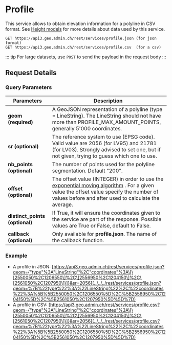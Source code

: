 # Profile

This service allows to obtain elevation information for a polyline in CSV format. See [Height models](https://www.swisstopo.admin.ch/en/geodata/height/alti3d.html) for more details about data used by this service.

```http
GET https://api3.geo.admin.ch/rest/services/profile.json (for json format)
GET https://api3.geo.admin.ch/rest/services/profile.csv  (for a csv)
```

::: tip
For large datasets, use `POST` to send the payload in the request body
:::

## Request Details

### Query Parameters

| Parameters                     | Description                                                                                                                                                                                                                                                             |
| ------------------------------ | ----------------------------------------------------------------------------------------------------------------------------------------------------------------------------------------------------------------------------------------------------------------------- |
| **geom (required)**            | A GeoJSON representation of a polyline (type = LineString). The LineString should not have more than <span class="title-ref">PROFILE_MAX_AMOUNT_POINTS</span>, generally 5'000 coordinates.                                                                             |
| **sr (optional)**              | The reference system to use (EPSG code). Valid value are 2056 (for LV95) and 21781 (for LV03). Strongly advised to set one, but if not given, trying to guess which one to use.                                                                                         |
| **nb_points (optional)**       | The number of points used for the polyline segmentation. Default "200".                                                                                                                                                                                                 |
| **offset (optional)**          | The offset value (INTEGER) in order to use the [exponential moving algorithm](http://en.wikipedia.org/wiki/Moving_average#Exponential_moving_average) . For a given value the offset value specify the number of values before and after used to calculate the average. |
| **distinct_points (optional)** | If True, it will ensure the coordinates given to the service are part of the response. Possible values are True or False, default to False.                                                                                                                             |
| **callback (optional)**        | Only available for **profile.json**. The name of the callback function.                                                                                                                                                                                                 |

### Example

- A profile in JSON:
  [https://api3.geo.admin.ch/rest/services/profile.json?geom={"type"%3A"LineString"%2C"coordinates"%3A\[\[2550050%2C1206550\]%2C\[2556950%2C1204150\]%2C\[2561050%2C1207950\]\]}&sr=2056](../../../rest/services/profile.json?geom=%7B%22type%22%3A%22LineString%22%2C%22coordinates%22%3A%5B%5B2550050%2C1206550%5D%2C%5B2556950%2C1204150%5D%2C%5B2561050%2C1207950%5D%5D%7D)
- A profile in CSV:
  [https://api3.geo.admin.ch/rest/services/profile.csv?geom={"type"%3A"LineString"%2C"coordinates"%3A\[\[2550050%2C1206550\]%2C\[2556950%2C1204150\]%2C\[2561050%2C1207950\]\]}&sr=2056](../../../rest/services/profile.csv?geom=%7B%22type%22%3A%22LineString%22%2C%22coordinates%22%3A%5B%5B2550050%2C1206550%5D%2C%5B2556950%2C1204150%5D%2C%5B2561050%2C1207950%5D%5D%7D)
